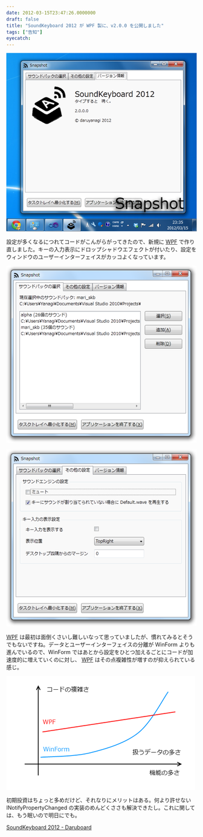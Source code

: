```yaml
---
date: 2012-03-15T23:47:26.0000000
draft: false
title: "SoundKeyboard 2012 が WPF 製に、v2.0.0 を公開しました"
tags: ["告知"]
eyecatch: 
---
```

<p><img src="20120315233735.png" alt="f:id:daruyanagi:20120315233735p:plain" title="f:id:daruyanagi:20120315233735p:plain" class="hatena-fotolife"></p><p>設定が多くなるにつれてコードがこんがらがってきたので、新規に <a class="keyword" href="http://d.hatena.ne.jp/keyword/WPF">WPF</a> で作り直しました。キーの入力表示にドロップシャドウエフェクトが付いたり、設定をウィンドウのユーザーインターフェイスがカッコよくなっています。</p><p><img src="20120315233928.png" alt="f:id:daruyanagi:20120315233928p:plain" title="f:id:daruyanagi:20120315233928p:plain" class="hatena-fotolife"></p><p><img src="20120315233933.png" alt="f:id:daruyanagi:20120315233933p:plain" title="f:id:daruyanagi:20120315233933p:plain" class="hatena-fotolife"></p><p><a class="keyword" href="http://d.hatena.ne.jp/keyword/WPF">WPF</a> は最初は面倒くさいし難しいなって思っていましたが、慣れてみるとそうでもないですね。データとユーザーインターフェイスの分離が WinForm よりも進んでいるので、WinForm ではあとから設定をひとつ加えるごとにコードが加速度的に増えていくのに対し、 <a class="keyword" href="http://d.hatena.ne.jp/keyword/WPF">WPF</a> はその点複雑性が増すのが抑えられている感じ。</p><p><img src="20120315234443.png" alt="f:id:daruyanagi:20120315234443p:plain" title="f:id:daruyanagi:20120315234443p:plain" class="hatena-fotolife"></p><p>初期投資はちょっと多めだけど、それなりにメリットはある。何より許せない INotifyPropertyChanged の実装のめんどくささも解決できたし。これに関しては、もう眠いので明日にでも。</p><p><a href="http://daruyanagi.net/SoundKeyboard%202012">SoundKeyboard 2012 - Daruboard</a></p>
